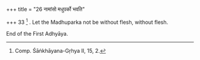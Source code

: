 +++
title = "26 नामांसो मधुपर्को भवति"

+++
33 [^4] . Let the Madhuparka not be without flesh, without flesh.


[^4]:  Comp. Śāṅkhāyana-Gṛhya II, 15, 2.

End of the First Adhyāya.

